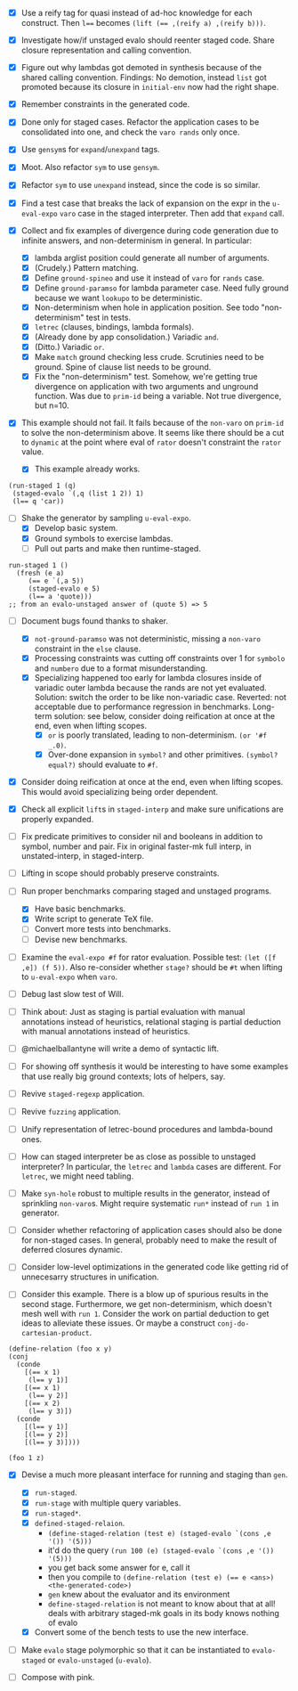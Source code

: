 - [x] Use a reify tag for quasi instead of ad-hoc knowledge for each construct.
      Then `l==` becomes `(lift (== ,(reify a) ,(reify b)))`.

- [x] Investigate how/if unstaged evalo should reenter staged code.
      Share closure representation and calling convention.

- [x] Figure out why lambdas got demoted in synthesis
      because of the shared calling convention.
      Findings: No demotion, instead `list` got promoted because its closure in `initial-env` now had the right shape.

- [x] Remember constraints in the generated code.

- [x] Done only for staged cases.
      Refactor the application cases to be consolidated into one, and check the `varo rands` only once.

- [x] Use `gensym`s for `expand`/`unexpand` tags.

- [x] Moot. Also refactor `sym` to use `gensym`.

- [x] Refactor `sym` to use `unexpand` instead, since the code is so similar.

- [x] Find a test case that breaks the lack of expansion on the expr in the `u-eval-expo` `varo` case in the staged interpreter.
      Then add that `expand` call.

- [x] Collect and fix examples of divergence during code generation due to infinite answers, and non-determinism in general. In particular:

    + [x] lambda arglist position could generate all number of arguments.
    + [x] (Crudely.) Pattern matching.
    + [x] Define `ground-spineo` and use it instead of `varo` for `rands` case.
    + [x] Define `ground-paramso` for lambda parameter case.
          Need fully ground because we want `lookupo` to be deterministic.
    + [x] Non-determinism when hole in application position.
          See todo "non-determinism" test in tests.
    + [x] `letrec` (clauses, bindings, lambda formals).
    + [x] (Already done by app consolidation.) Variadic `and`.
    + [x] (Ditto.) Variadic `or`.
    + [x] Make `match` ground checking less crude.
          Scrutinies need to be ground.
          Spine of clause list needs to be ground.
    + [x] Fix the "non-determinism" test.
          Somehow, we're getting true divergence on application with two arguments and unground function.
          Was due to `prim-id` being a variable.
          Not true divergence, but n=10.

- [x] This example should not fail.
      It fails because of the `non-varo` on `prim-id` to solve the non-determinism above.
      It seems like there should be a cut to `dynamic` at the point where eval of `rator` doesn't constraint the `rator` value.
    + [x] This example already works.
```
(run-staged 1 (q)
 (staged-evalo `(,q (list 1 2)) 1)
 (l== q 'car))
```

- [ ] Shake the generator by sampling `u-eval-expo`.
    + [x] Develop basic system.
    + [x] Ground symbols to exercise lambdas.
    + [ ] Pull out parts and make then runtime-staged.
```
run-staged 1 ()
  (fresh (e a)
     (== e `(,a 5))
     (staged-evalo e 5)
     (l== a 'quote)))
;; from an evalo-unstaged answer of (quote 5) => 5
```

- [ ] Document bugs found thanks to shaker.
    + [x] `not-ground-paramso` was not deterministic, missing a `non-varo` constraint in the `else` clause.
    + [x] Processing constraints was cutting off constraints over 1 for `symbolo` and `numbero` due to a format misunderstanding.
    + [x] Specializing happened too early for lambda closures inside of variadic outer lambda because the rands are not yet evaluated.
           Solution: switch the order to be like non-variadic case. Reverted: not acceptable due to performance regression in benchmarks.
           Long-term solution: see below, consider doing reification at once at the end, even when lifting scopes.
      + [x] `or` is poorly translated, leading to non-determinism.
            `(or '#f _.0)`.
      + [x] Over-done expansion in `symbol?` and other primitives.
            `(symbol? equal?)` should evaluate to `#f`.

- [x] Consider doing reification at once at the end, even when lifting scopes.
      This would avoid specializing being order dependent.

- [x] Check all explicit `lift`s in `staged-interp` and make sure unifications are properly expanded.

- [ ] Fix predicate primitives to consider nil and booleans in addition to symbol, number and pair.
      Fix in original faster-mk full interp, in unstated-interp, in staged-interp.

- [ ] Lifting in scope should probably preserve constraints.

- [ ] Run proper benchmarks comparing staged and unstaged programs.
    + [x] Have basic benchmarks.
    + [x] Write script to generate TeX file.
    + [ ] Convert more tests into benchmarks.
    + [ ] Devise new benchmarks.

- [ ] Examine the `eval-expo #f` for rator evaluation.
      Possible test: `(let ([f ,e]) (f 5))`.
      Also re-consider whether `stage?` should be `#t` when lifting to `u-eval-expo` when `varo`.

- [ ] Debug last slow test of Will.

- [ ] Think about: Just as
      staging is partial evaluation with manual annotations instead of heuristics,
      relational staging is partial deduction with manual annotations instead of heuristics.

- [ ] @michaelballantyne will write a demo of syntactic lift.

- [ ] For showing off synthesis it would be interesting to have some examples that use really big ground contexts;
      lots of helpers, say.

- [ ] Revive `staged-regexp` application.

- [ ] Revive `fuzzing` application.

- [ ] Unify representation of letrec-bound procedures and lambda-bound ones.

- [ ] How can staged interpreter be as close as possible to unstaged interpreter?
      In particular, the `letrec` and `lambda` cases are different.
      For `letrec`, we might need tabling.

- [ ] Make `syn-hole` robust to multiple results in the generator,
      instead of sprinkling `non-varo`s.
      Might require systematic `run*` instead of `run 1` in generator.

- [ ] Consider whether refactoring of application cases should also be done for non-staged cases.
      In general, probably need to make the result of deferred closures dynamic.

- [ ] Consider low-level optimizations in the generated code like getting rid of unnecesarry structures in unification.

- [ ] Consider this example. There is a blow up of spurious results in the second stage.
      Furthermore, we get non-determinism, which doesn't mesh well with `run 1`.
      Consider the work on partial deduction to get ideas to alleviate these issues.
      Or maybe a construct `conj-do-cartesian-product`.
```
(define-relation (foo x y)
(conj
  (conde
    [(== x 1)
     (l== y 1)]
    [(== x 1)
     (l== y 2)]
    [(== x 2)
     (l== y 3)])
  (conde
    [(l== y 1)]
    [(l== y 2)]
    [(l== y 3)])))

(foo 1 z)
```

- [x] Devise a much more pleasant interface for running and staging than `gen`.
    + [x] `run-staged`.
    + [x] `run-stage` with multiple query variables.
    + [x] `run-staged*`.
    + [x] `defined-staged-relaion`.
        * ```(define-staged-relation (test e) (staged-evalo `(cons ,e '()) '(5)))```
        * it'd do the query ```(run 100 (e) (staged-evalo `(cons ,e '()) '(5)))```
        * you get back some answer for e, call it <ans>
        * then you compile to ```(define-relation (test e) (== e <ans>) <the-generated-code>)```
        * `gen` knew about the evaluator and its environment
        * `define-staged-relation` is not meant to know about that at all!
          deals with arbitrary staged-mk goals in its body
          knows nothing of evalo
    + [x] Convert some of the bench tests to use the new interface.

- [ ] Make `evalo` stage polymorphic so that it can be instantiated to `evalo-staged` or `evalo-unstaged` (`u-evalo`).

- [ ] Compose with pink.
